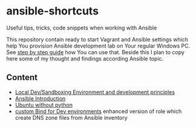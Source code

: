 # ansible-shortcuts
Useful tips, tricks, code snippets when working with Ansible

This repository contain ready to start Vagrant and Ansible settings which help You provision Ansible development lab on Your regular Windows PC.  
See [step by step guide](documentation/development/) how You can use that. Beside this I plan to copy here some of my thought and findings according Ansible topic.

## Content
* [Local Dev/Sandboxing Environment and development principles](documentation/development/)
* [Ansible Introduction](documentation/intro/)
* [Ubuntu without python](snippets/ubuntu_no_python.yml)
* [custom Bind for Dev environments](roles/bind/) enhanced version of role which create DNS zone files from Ansible inventory 


